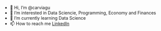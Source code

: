 - 👋 Hi, I’m @carviagu
- 👀 I’m interested in Data Sciencie, Programming, Economy and Finances
- 🌱 I’m currently learning Data Science
- 📫 How to reach me [LinkedIn](https://www.linkedin.com/in/carlos-vi%C3%B1als-guitart-4aaa26161/)

<!---
carviagu/carviagu is a ✨ special ✨ repository because its `README.md` (this file) appears on your GitHub profile.
You can click the Preview link to take a look at your changes.
--->
